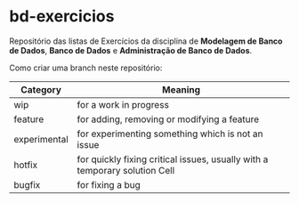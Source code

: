 # bd-exercicios
Repositório das listas de Exercícios da disciplina de <strong>Modelagem de Banco de Dados</strong>, <strong>Banco de Dados</strong> e <strong>Administração de Banco de Dados</strong>.

Como criar uma branch neste repositório:

| Category      | Meaning                                                                     |
| ------------- | --------------------------------------------------------------------------- |
| wip           | for a work in progress                                                      |
| feature       | for adding, removing or modifying a feature                                 |
| experimental  | for experimenting something which is not an issue                           |
| hotfix        | for quickly fixing critical issues, usually with a temporary solution Cell  |
| bugfix        | for fixing a bug                                                            |
